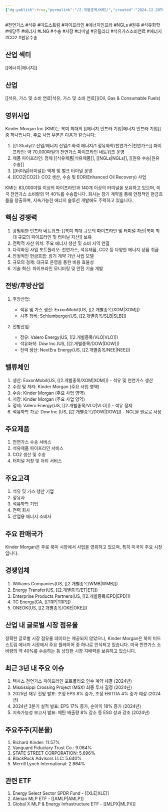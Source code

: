 ```yaml
---
{"dg-publish":true,"permalink":"/2.개별종목/KMI/","created":"2024-12-28T08:18:55.326+09:00","updated":"2025-06-03T20:05:59.774+09:00"}
---
```


#천연가스 #석유 #미드스트림 #파이프라인 #에너지인프라 #NGLs #원유 #석유화학  #배당주 #에너지 #LNG #수송 #저장 #터미널 #유틸리티 #석유가스소비연료 #에너지 #CO2 #원유수송

## 산업 섹터

[[에너지\|에너지]]

## 산업

[[석유, 가스 및 소비 연료\|석유, 가스 및 소비 연료]](Oil, Gas & Consumable Fuels)

## 영위사업

Kinder Morgan Inc.(KMI)는 북미 최대의 [[에너지 인프라 기업\|에너지 인프라 기업]] 중 하나입니다. 주요 사업 부문은 다음과 같습니다:

1. [[1.Study/2.산업/에너지 산업/1.화석 에너지/1.정유화학/천연가스\|천연가스]] 파이프라인: 약 70,000마일의 천연가스 파이프라인 네트워크 운영
2. 제품 파이프라인: 정제 [[석유제품\|석유제품]], [[NGLs\|NGLs]], [[원유 수송\|원유 수송]]
3. [[터미널\|터미널]]: 액체 및 벌크 터미널 운영
4. [[CO2\|CO2]]: CO2 생산, 수송 및 EOR(Enhanced Oil Recovery) 사업

KMI는 83,000마일 이상의 파이프라인과 140개 이상의 터미널을 보유하고 있으며, 미국 천연가스 소비량의 약 40%를 수송합니다. 회사는 장기 계약을 통해 안정적인 현금흐름을 창출하며, 지속가능한 에너지 솔루션 개발에도 주력하고 있습니다.

## 핵심 경쟁력

1. 광범위한 인프라 네트워크: [[북미 최대 규모의 파이프라인 및 터미널 자산\|북미 최대 규모의 파이프라인 및 터미널 자산]] 보유
2. 전략적 자산 위치: 주요 에너지 생산 및 소비 지역 연결
3. 다각화된 사업 포트폴리오: 천연가스, 석유제품, CO2 등 다양한 에너지 상품 취급
4. 안정적인 현금흐름: 장기 계약 기반 사업 모델
5. 규모의 경제: 대규모 운영을 통한 비용 효율성
6. 기술 혁신: 파이프라인 모니터링 및 안전 기술 개발

## 전방/후방산업

1. 후방산업:
    
    - 석유 및 가스 생산: ExxonMobil(US, [[2.개별종목/XOM\|XOM]])
    - 시추 장비: Schlumberger(US, [[2.개별종목/SLB\|SLB]])
    
2. 전방산업:
    
    - 정유: Valero Energy(US, [[2.개별종목/VLO\|VLO]])
    - 석유화학: Dow Inc.(US, [[2.개별종목/DOW\|DOW]])
    - 전력 생산: NextEra Energy(US, [[2.개별종목/NEE\|NEE]])
    

## 밸류체인

1. 생산: ExxonMobil(US, [[2.개별종목/XOM\|XOM]]) - 석유 및 천연가스 생산
2. 수집 및 처리: Kinder Morgan (주요 사업 영역)
3. 수송: Kinder Morgan (주요 사업 영역)
4. 저장: Kinder Morgan (주요 사업 영역)
5. 정제: Valero Energy(US, [[2.개별종목/VLO\|VLO]]) - 석유 정제
6. 석유화학 가공: Dow Inc.(US, [[2.개별종목/DOW\|DOW]]) - NGL을 원료로 사용

## 주요제품

1. 천연가스 수송 서비스
2. 석유제품 파이프라인 서비스
3. CO2 생산 및 수송
4. 터미널 저장 및 처리 서비스

## 주요고객

1. 석유 및 가스 생산 기업
2. 정유사
3. 석유화학 기업
4. 전력 회사
5. 산업용 에너지 소비자

## 주요 판매국가

Kinder Morgan은 주로 북미 시장에서 사업을 영위하고 있으며, 특히 미국이 주요 시장입니다.

## 경쟁업체

1. Williams Companies(US, [[2.개별종목/WMB\|WMB]])
2. Energy Transfer(US, [[2.개별종목/ET\|ET]])
3. Enterprise Products Partners(US, [[2.개별종목/EPD\|EPD]])
4. TC Energy(CA, [[TRP\|TRP]])
5. ONEOK(US, [[2.개별종목/OKE\|OKE]])

## 산업 내 글로벌 시장 점유율

정확한 글로벌 시장 점유율 데이터는 제공되지 않았으나, Kinder Morgan은 북미 미드스트림 에너지 시장에서 주요 플레이어 중 하나로 인식되고 있습니다. 미국 천연가스 소비량의 약 40%를 수송하는 등 상당한 시장 지배력을 보유하고 있습니다.

## 최근 3년 내 주요 이슈

1. 텍사스 천연가스 파이프라인 포트폴리오 인수 계약 체결 (2024년)
2. Mississippi Crossing Project (MSX) 최종 투자 결정 (2024년)
3. 2025년 재무 전망 발표: 조정 EPS 8% 증가, 조정 EBITDA 4% 증가 예상 (2024년)
4. 2024년 3분기 실적 발표: EPS 17% 증가, 순이익 18% 증가 (2024년)
5. 지속가능성 보고서 발표: 메탄 배출량 8% 감소 등 ESG 성과 강조 (2024년)

## 주요주주(지분율)

1. Richard Kinder: 11.57%
2. Vanguard Fiduciary Trust Co.: 9.064%
3. STATE STREET CORPORATION: 5.696%
4. BlackRock Advisors LLC: 5.640%
5. Merrill Lynch International: 2.864%

## 관련 ETF

1. Energy Select Sector SPDR Fund - [[XLE\|XLE]]
2. Alerian MLP ETF - [[AMLP\|AMLP]]
3. Global X MLP & Energy Infrastructure ETF - [[MLPX\|MLPX]]